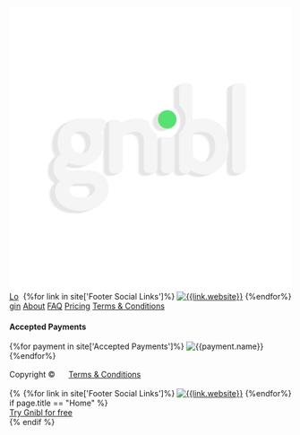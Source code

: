 <footer class="cardboard-bg">
  <div class="footer-wave wave cardboard-bg"></div>
  <div class="container">
    <div class="row">
      <div class="col-sm-12">
        <img class="logo" src="/assets/images/logo.svg" alt="Gnibl" style="display: inline-block;">
        <div class="social visible-xs" style="float:right">
          {%for link in site['Footer Social Links']%}
          <a href="{{link.url}}"><img src="{{link.image}}" alt="{{link.website}}"></a>
          {%endfor%}
        </div>
        <div class="footer-links">
          <a href="">Login</a>
          <a href="">About</a>
          <a href="">FAQ</a>
          <a href="">Pricing</a>
          <a href="" class="visible-xs">Terms &amp; Conditions</a>
        </div>
      </div>
    </div>
    <div class="row">
      <div class="accepted-payments col-sm-4">
        <h4>Accepted Payments</h4>
        {%for payment in site['Accepted Payments']%}
        <img src="{{payment.image}}" alt="{{payment.name}}"></a>
        {%endfor%}
      </div>
      <div class="col-sm-8 hidden-xs">
      </div>
    </div>
    <div class="row">
      <div class="col-sm-12">
        <span style="line-height: 50px">Copyright &copy;<script>document.write(new Date().getFullYear())</script></span>
        <a style="margin-left: 20px; line-height: 50px" class="hidden-xs" href="">Terms &amp; Conditions</a>
        <div class="social hidden-xs" style="float:right">
          {%for link in site['Footer Social Links']%}
          <a href="{{link.url}}"><img src="{{link.image}}" alt="{{link.website}}"></a>
          {%endfor%}
        </div>
      </div>
    </div>
  </div>
</footer>
{% if page.title == "Home" %}
<div class="fixed-cta"><a class="btn btn-red" href="/trial"><span>Try Gnibl for free</span></a></div>
{% endif %}

<!--LEAN BOOTSTRAP-->
<script src="/assets/bootstrap/js/bootstrap.min.js"></script>
<!--SLICK CAROUSEL-->
<link rel="stylesheet" type="text/css" href="//cdn.jsdelivr.net/jquery.slick/1.6.0/slick.css"/>
<script type="text/javascript" src="//cdn.jsdelivr.net/jquery.slick/1.6.0/slick.min.js"></script>
<!--VALIDATION-->
<script src="https://cdnjs.cloudflare.com/ajax/libs/jquery-validate/1.15.0/jquery.validate.min.js"></script>
<!--INSTAFEED-->
<script src="/assets/script/instafeed.js"></script>
<meta name="viewport" content="width=device-width, initial-scale=1.0">
